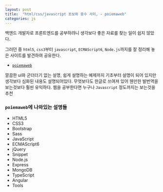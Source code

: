 ```yaml
---
layout: post 
title:  "html/css/javascript 초보와 중수 사이, - poiemaweb"
categories: js
---
```



백엔드 개발자로 프론트엔드를 공부하려니 생각보다 좋은 자료를 찾는 일이 쉽지 않았다. 

그러던 중 `html5`, `css3`부터 `javascript`, `ECMAScript6`, `Node.js`까지를 잘 정리해 놓은 사이트를 발견하여 공유한다.


- [`poiemaweb`](https://poiemaweb.com)


깔끔한 ui와 군더더기 없는 설명, 쉽게 설명하는 예제까지 기초부터 설명이 되어 있지만 생각보다 심화된 내용도 설명되어있다. 무엇보다도 한글로 쓰여져 있어 웬만한 발번역을 보는것보다 훨씬 유익하다. 웹을 공부한다면 누구나 `Javascript` 정도까지는 보는것을 추천

### `poiemaweb`에 나와있는 설명들

- HTML5
- CSS3
- Bootstrap
- Sass
- JavaScript
- ECMAScript6
- jQuery
- Snippet
- Node.js
- Express
- MongoDB
- TypeScript
- Angular
- Tools
